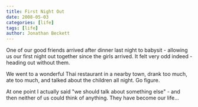 ```yaml
---
title: First Night Out
date: 2008-05-03
categories: [life]
tags: [life]
author: Jonathan Beckett
---
```


One of our good friends arrived after dinner last night to babysit - allowing us our first night out together since the girls arrived. It felt very odd indeed - heading out without them.

We went to a wonderful Thai restaurant in a nearby town, drank too much, ate too much, and talked about the children all night. Go figure.

At one point I actually said "we should talk about something else" - and then neither of us could think of anything. They have become our life...